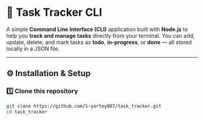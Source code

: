 # 📝 Task Tracker CLI

A simple **Command Line Interface (CLI)** application built with **Node.js** to help you **track and manage tasks** directly from your terminal.
You can add, update, delete, and mark tasks as **todo**, **in-progress**, or **done** — all stored locally in a JSON file.

---

## ⚙️ Installation & Setup

### 1️⃣ Clone this repository

```bash
git clone https://github.com/S-yartey007/task_tracker.git
cd task_tracker
```
